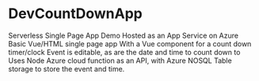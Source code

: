 # DevCountDownApp
Serverless Single Page App Demo
Hosted as an App Service on Azure
Basic Vue/HTML single page app With a Vue component for a count down timer/clock
Event is editable, as are the date and time to count down to
Uses Node Azure cloud function as an API, with Azure NOSQL Table storage to store the event and time.

